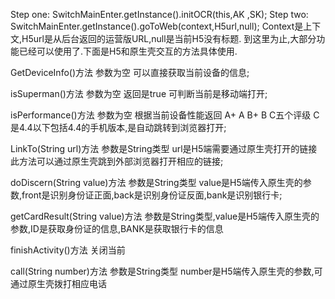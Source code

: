 

Step one:
SwitchMainEnter.getInstance().initOCR(this,AK ,SK); 
Step two:
SwitchMainEnter.getInstance().goToWeb(context,H5url,null);
Context是上下文,H5url是从后台返回的运营版URL,null是当前H5没有标题.
到这里为止,大部分功能已经可以使用了.下面是H5和原生壳交互的方法具体使用.


GetDeviceInfo()方法 参数为空 可以直接获取当前设备的信息;

isSuperman()方法 参数为空 返回是true 可判断当前是移动端打开;

isPerformance()方法 参数为空 根据当前设备性能返回 A+ A B+ B C五个评级 C是4.4以下包括4.4的手机版本,是自动跳转到浏览器打开;

LinkTo(String url)方法 参数是String类型 url是H5端需要通过原生壳打开的链接 此方法可以通过原生壳跳到外部浏览器打开相应的链接; 

doDiscern(String value)方法 参数是String类型 value是H5端传入原生壳的参数,front是识别身份证正面,back是识别身份证反面,bank是识别银行卡;

getCardResult(String value)方法 参数是String类型,value是H5端传入原生壳的参数,ID是获取身份证的信息,BANK是获取银行卡的信息

finishActivity()方法 关闭当前

call(String number)方法 参数是String类型 number是H5端传入原生壳的参数,可通过原生壳拨打相应电话
















